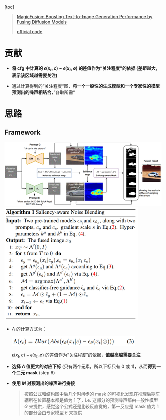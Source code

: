 [toc]

> [MagicFusion: Boosting Text-to-Image Generation Performance by Fusing Diffusion Models](https://arxiv.org/abs/2303.13126)
>
> [official code](https://github.com/MagicFusion/MagicFusion.github.io)

# 贡献

- **将 cfg 中计算的 $\epsilon(x_t,c)-\epsilon(x_t,\emptyset)$ 的差值作为“关注程度”的依据 (差距越大，表示该区域越需要关注)**

- 通过计算得到的”关注程度“图，**将一个一般性的生成模型和一个专家性的模型预测出的噪声相结合**，”各取所需“





# 思路

## Framework

<img src="assets/image-20250428223515884.png" alt="image-20250428223515884" style="zoom:60%;" />

<img src="assets/image-20250428223502835.png" alt="image-20250428223502835" style="zoom:50%;" />

- $\Lambda$ 的计算方式为：

  <img src="assets/image-20250428223711120.png" alt="image-20250428223711120" style="zoom:60%;" />

  $\epsilon(x_t,c)-\epsilon(x_t,\emptyset)$ 的差值作为“关注程度”的依据，**值越高越需要关注**

- **选择 $\Lambda$ 值更大的对应下标** (只有两个元素，所以下标只有 0 或 1)，从而**得到一个二元 mask** (step 6)

- **使用 $M$ 对预测出的噪声进行拼接**

  > 按照公式和结构图中后几个时间步的 mask 的可视化发现在推理后期车辆所在位置基本都是值为 1 了，i.e. 这部分的预测噪声都由一般性模型 $G$ 来提供，感觉这个公式还是比较反直觉的，第一反应是 mask 值为 1 的部分会由专家模型 $E$ 来提供